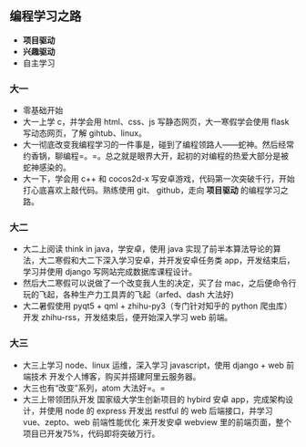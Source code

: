 ## 编程学习之路
- **项目驱动**
- **兴趣驱动**
- 自主学习

### 大一
- 零基础开始
- 大一上学 c，并学会用 html、css、js 写静态网页，大一寒假学会使用 flask 写动态网页，了解 gihtub、linux。
- 大一彻底改变我编程学习的一件事是，碰到了编程领路人——蛇神。然后经常约香锅，聊编程=。=。总之就是眼界大开，起初的对编程的热爱大部分是被蛇神感染的。
- 大一下，学会用 c++ 和 cocos2d-x 写安卓游戏，代码第一次突破千行，开始打心底喜欢上敲代码。熟练使用 git、 github，走向 **项目驱动** 的编程学习之路。

### 大二
- 大二上阅读 think in java，学安卓，使用 java 实现了前半本算法导论的算法，大二寒假和大二下深入学习安卓，并开发安卓任务类 app，开发结束后，学习并使用 django 写网站完成数据库课程设计。
- 然后大二寒假可以说做了一个改变我人生的决定，买了台 mac，之后便命令行玩的飞起，各种生产力工具弄的飞起（arfed、dash 大法好)
- 大二暑假使用 pyqt5 + qml + zhihu-py3（专门针对知乎的 python 爬虫库） 开发 zhihu-rss，开发结束后，便开始深入学习 web 前端。

### 大三
- 大三上学习 node、linux 运维，深入学习 javascript，使用 django + web 前端技术 开发个人博客，购买并搭建阿里云服务器。
- 大三也有“改变”系列，atom 大法好=。=
- 大三上带领团队开发 国家级大学生创新项目的 hybird 安卓 app，完成架构设计，并使用 node 的 express 开发出 restful 的 web 后端接口，并学习 vue、zepto、web 前端性能优化 来开发安卓 webview 里的前端页面，整个项目已开发75%，代码即将突破万行。
